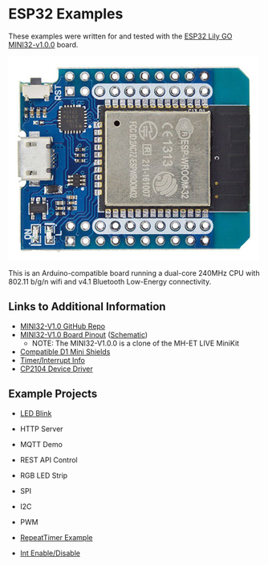 # ESP32 Examples

These examples were written for and tested with the [ESP32 Lily GO MINI32-v1.0.0](http://mh.nodebb.com/topic/8/mh-et-live-minikit-for-esp32) board.

![MH-ET_LIVE_Mini](../images/esp32_MH-ET_LIVE_Mini.jpg)

This is an Arduino-compatible board running a dual-core 240MHz CPU with 802.11 b/g/n wifi and v4.1 Bluetooth Low-Energy connectivity.

## Links to Additional Information

* [MINI32-V1.0 GitHub Repo](https://github.com/LilyGO/MINI32-V1.0)
* [MINI32-V1.0 Board Pinout](https://riot-os.org/api/group__boards__esp32__mh-et-live-minikit.html#pinout) ([Schematic](https://i.imgur.com/EpE4dGj.jpg))
	* NOTE: The MINI32-V1.0.0 is a clone of the MH-ET LIVE MiniKit
* [Compatible D1 Mini Shields](https://wiki.wemos.cc/products:d1_mini_shields)
* [Timer/Interrupt Info](https://techtutorialsx.com/2017/10/07/esp32-arduino-timer-interrupts/) 
* [CP2104 Device Driver](https://www.silabs.com/products/development-tools/software/usb-to-uart-bridge-vcp-drivers)


## Example Projects

* [LED Blink](Examples/LED_Blink)
* HTTP Server
* MQTT Demo
* REST API Control
* RGB LED Strip
* SPI 
* I2C
* PWM




* [RepeatTimer Example](https://github.com/espressif/arduino-esp32/blob/master/libraries/ESP32/examples/Timer/RepeatTimer/RepeatTimer.ino)
* [Int Enable/Disable](https://www.esp32.com/viewtopic.php?t=2288)


